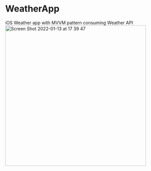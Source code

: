 # WeatherApp
iOS Weather app with MVVM pattern consuming Weather API
<img width="447" alt="Screen Shot 2022-01-13 at 17 39 47" src="https://user-images.githubusercontent.com/26877363/149422730-a9b7ee43-c9ea-400c-9c29-ab5c18abbcae.png">
